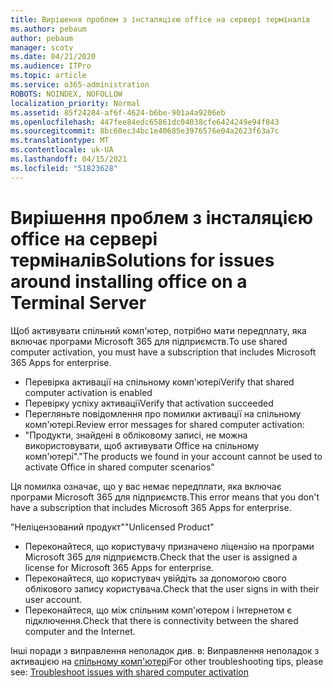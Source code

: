 ```yaml
---
title: Вирішення проблем з інсталяцією office на сервері терміналів
ms.author: pebaum
author: pebaum
manager: scotv
ms.date: 04/21/2020
ms.audience: ITPro
ms.topic: article
ms.service: o365-administration
ROBOTS: NOINDEX, NOFOLLOW
localization_priority: Normal
ms.assetid: 85f24284-af6f-4624-b6be-901a4a9206eb
ms.openlocfilehash: 447fee84edc65861dc04038cfe6424249e94f843
ms.sourcegitcommit: 8bc60ec34bc1e40685e3976576e04a2623f63a7c
ms.translationtype: MT
ms.contentlocale: uk-UA
ms.lasthandoff: 04/15/2021
ms.locfileid: "51823628"
---
```

# <a name="solutions-for-issues-around-installing-office-on-a-terminal-server"></a><span data-ttu-id="c9e8b-102">Вирішення проблем з інсталяцією office на сервері терміналів</span><span class="sxs-lookup"><span data-stu-id="c9e8b-102">Solutions for issues around installing office on a Terminal Server</span></span>

<span data-ttu-id="c9e8b-103">Щоб активувати спільний комп'ютер, потрібно мати передплату, яка включає програми Microsoft 365 для підприємств.</span><span class="sxs-lookup"><span data-stu-id="c9e8b-103">To use shared computer activation, you must have a subscription that includes Microsoft 365 Apps for enterprise.</span></span>
  
- <span data-ttu-id="c9e8b-104">Перевірка активації на спільному комп'ютері</span><span class="sxs-lookup"><span data-stu-id="c9e8b-104">Verify that shared computer activation is enabled</span></span>
- <span data-ttu-id="c9e8b-105">Перевірку успіху активації</span><span class="sxs-lookup"><span data-stu-id="c9e8b-105">Verify that activation succeeded</span></span>
- <span data-ttu-id="c9e8b-106">Перегляньте повідомлення про помилки активації на спільному комп'ютері.</span><span class="sxs-lookup"><span data-stu-id="c9e8b-106">Review error messages for shared computer activation:</span></span>
- <span data-ttu-id="c9e8b-107">"Продукти, знайдені в обліковому записі, не можна використовувати, щоб активувати Office на спільному комп'ютері".</span><span class="sxs-lookup"><span data-stu-id="c9e8b-107">"The products we found in your account cannot be used to activate Office in shared computer scenarios"</span></span>
  
<span data-ttu-id="c9e8b-108">Ця помилка означає, що у вас немає передплати, яка включає програми Microsoft 365 для підприємств.</span><span class="sxs-lookup"><span data-stu-id="c9e8b-108">This error means that you don't have a subscription that includes Microsoft 365 Apps for enterprise.</span></span>

<span data-ttu-id="c9e8b-109">"Неліцензований продукт"</span><span class="sxs-lookup"><span data-stu-id="c9e8b-109">"Unlicensed Product"</span></span>

- <span data-ttu-id="c9e8b-110">Переконайтеся, що користувачу призначено ліцензію на програми Microsoft 365 для підприємств.</span><span class="sxs-lookup"><span data-stu-id="c9e8b-110">Check that the user is assigned a license for Microsoft 365 Apps for enterprise.</span></span>
- <span data-ttu-id="c9e8b-111">Переконайтеся, що користувач увійдіть за допомогою свого облікового запису користувача.</span><span class="sxs-lookup"><span data-stu-id="c9e8b-111">Check that the user signs in with their user account.</span></span>
- <span data-ttu-id="c9e8b-112">Переконайтеся, що між спільним комп'ютером і Інтернетом є підключення.</span><span class="sxs-lookup"><span data-stu-id="c9e8b-112">Check that there is connectivity between the shared computer and the Internet.</span></span>

<span data-ttu-id="c9e8b-113">Інші поради з виправлення неполадок див. в: Виправлення неполадок з активацією на [спільному комп'ютері](https://docs.microsoft.com/DeployOffice/troubleshoot-shared-computer-activation)</span><span class="sxs-lookup"><span data-stu-id="c9e8b-113">For other troubleshooting tips, please see: [Troubleshoot issues with shared computer activation](https://docs.microsoft.com/DeployOffice/troubleshoot-shared-computer-activation)</span></span>